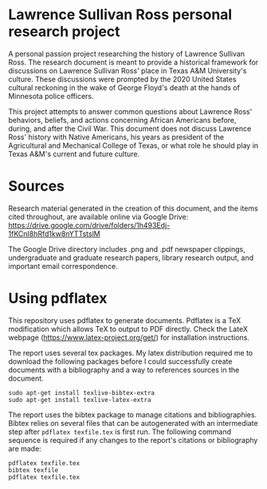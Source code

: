 # Lawrence Sullivan Ross personal research project
A personal passion project researching the history of Lawrence Sullivan Ross. The research document is meant to provide a historical framework for discussions on Lawrence Sullivan Ross' place in Texas A&M University's culture. These discussions were prompted by the 2020 United States cultural reckoning in the wake of George Floyd's death at the hands of Minnesota police officers. 

This project attempts to answer common questions about Lawrence Ross' behaviors, beliefs, and actions concerning African Americans before, during, and after the Civil War. This document does not discuss Lawrence Ross' history with Native Americans, his years as president of the Agricultural and Mechanical College of Texas, or what role he should play in Texas A&M's current and future culture. 

# Sources
Research material generated in the creation of this document, and the items cited throughout, are available online via Google Drive:
https://drive.google.com/drive/folders/1h493Edj-1fKCnI8hRfd1kw8nYTTstslM

The Google Drive directory includes .png and .pdf newspaper clippings, undergraduate and graduate research papers, library research output, and important email correspondence. 

# Using pdflatex
This repository uses pdflatex to generate documents. Pdflatex is a TeX modification which allows TeX to output to PDF directly. Check the LateX webpage (https://www.latex-project.org/get/) for installation instructions. 

The report uses several tex packages. My latex distribution required me to download the following packages before I could successfully create documents with a bibliography and a way to references sources in the document. 
```console
sudo apt-get install texlive-bibtex-extra
sudo apt-get install texlive-latex-extra
```

The report uses the bibtex package to manage citations and bibliographies. Bibtex relies on several files that can be autogenerated with an intermediate step after `pdflatex texfile.tex` is first run. The following command sequence is required if any changes to the report's citations or bibliography are made:
```console
pdflatex texfile.tex
bibtex texfile
pdflatex texfile.tex
```
